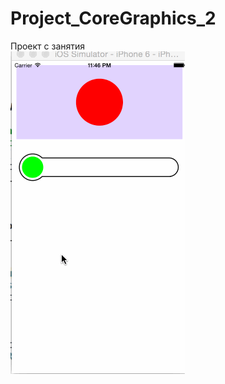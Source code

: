 # Project_CoreGraphics_2

Проект с занятия<br>
<img src='https://raw.githubusercontent.com/AlexandrGraschenkov/Project_CoreGraphics_2/master/example.gif' />
